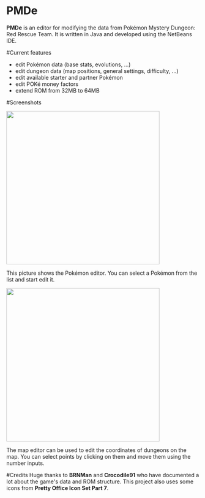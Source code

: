 # PMDe
**PMDe** is an editor for modifying the data from Pokémon Mystery Dungeon: Red Rescue Team. It is written in Java and developed using the NetBeans IDE.


#Current features
- edit Pokémon data (base stats, evolutions, ...)
- edit dungeon data (map positions, general settings, difficulty, ...)
- edit available starter and partner Pokémon
- edit POKé money factors
- extend ROM from 32MB to 64MB


#Screenshots
<dl><img width="400px" src="http://neomariogalaxy.bplaced.net/data/pictures/Mystery-PokemonEditor.png"></dl>
This picture shows the Pokémon editor. You can select a Pokémon from the list and start edit it.

<dl><img width="400px" src="http://neomariogalaxy.bplaced.net/data/pictures/Mystery-MapEditor.png"></dl>
The map editor can be used to edit the coordinates of dungeons on the map. You can select points by clicking on them and move them using the number inputs.


#Credits
Huge thanks to **BRNMan** and **Crocodile91** who have documented a lot about the game's data and ROM structure. This project also uses some icons from **Pretty Office Icon Set Part 7**.
